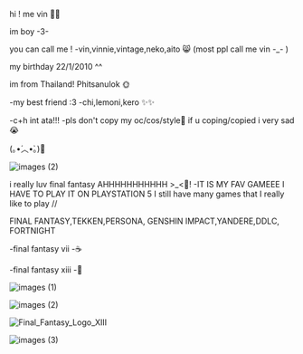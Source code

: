 hi ! me vin 🎉😺

im boy -3- 
       

you can call me !
-vin,vinnie,vintage,neko,aito 😸
(most ppl call me vin -_- )



my birthday 22/1/2010 ^^






im from Thailand!
Phitsanulok 🌞




-my best friend :3
-chi,lemoni,kero ✨✨


-c+h int ata!!!
-pls don't copy my oc/cos/style🥶
if u coping/copied i very sad😭



(⁠｡⁠•́⁠︿⁠•̀⁠｡⁠)💢



![images (2)](https://github.com/user-attachments/assets/dcd65028-2924-4718-bc56-1ba577295cdb)



i really luv final fantasy AHHHHHHHHHHH >_<💢!
-IT IS MY FAV GAMEEE I HAVE TO PLAY IT ON PLAYSTATION 5  I still have many games that I really like to play //

FINAL FANTASY,TEKKEN,PERSONA, GENSHIN IMPACT,YANDERE,DDLC, FORTNIGHT          


-final fantasy vii -☕

-final fantasy xiii -🍵



![images (1)](https://github.com/user-attachments/assets/66032dd9-14ad-4b2d-9fea-441d5f9331fc)




                                      
![images (2)](https://github.com/user-attachments/assets/c4f7342c-b446-45df-8d0a-552ef6686e74)





![Final_Fantasy_Logo_XIII](https://github.com/user-attachments/assets/f8ca9e4a-6d9b-464d-b8bb-a2c0fda209c1)










![images (3)](https://github.com/user-attachments/assets/7186ffa8-9fcd-48fe-8340-13f56b03b2c0)


